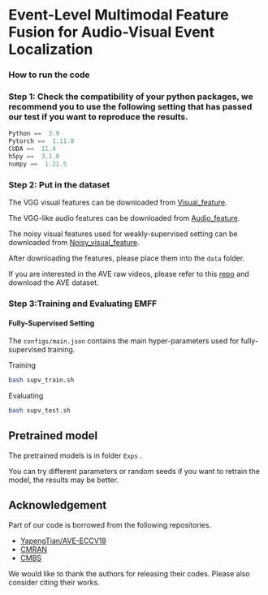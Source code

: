 # Event-Level Multimodal Feature Fusion for Audio-Visual Event Localization

### How to run the code
### Step 1: Check the compatibility of your python packages, we recommend you to use the following setting that has passed our test if you want to reproduce the results.
```python
Python ==  3.9
Pytorch ==  1.11.0
CUDA ==  11.4
h5py ==  3.1.0
numpy ==  1.21.5
```


### Step 2: Put in the dataset
The VGG visual features can be downloaded from [Visual_feature](https://drive.google.com/file/d/1hQwbhutA3fQturduRnHMyfRqdrRHgmC9/view?usp=sharing).

The VGG-like audio features can be downloaded from [Audio_feature](https://drive.google.com/file/d/1F6p4BAOY-i0fDXUOhG7xHuw_fnO5exBS/view?usp=sharing).

The noisy visual features used for weakly-supervised setting can be downloaded from [Noisy_visual_feature](https://drive.google.com/file/d/1I3OtOHJ8G1-v5G2dHIGCfevHQPn-QyLh/view?usp=sharing).

After downloading the features, please place them into the `data` folder.

If you are interested in the AVE raw videos, please refer to this [repo](https://drive.google.com/open?id=1FjKwe79e0u96vdjIVwfRQ1V6SoDHe7kK) and download the AVE dataset. 

### Step 3:Training and Evaluating EMFF

#### Fully-Supervised Setting
The `configs/main.json` contains the main hyper-parameters used for fully-supervised training.

Training 
```bash
bash supv_train.sh
```
Evaluating

```bash
bash supv_test.sh
```


## Pretrained model
The pretrained models is in folder `Exps` .

You can try different parameters or random seeds if you want to retrain the model, the results may be better.

## Acknowledgement

Part of our code is borrowed from the following repositories.

- [YapengTian/AVE-ECCV18](https://github.com/YapengTian/AVE-ECCV18)
- [CMRAN](https://github.com/FloretCat/CMRAN)
- [CMBS](https://github.com/marmot-xy/CMBS/tree/main)


We would like to thank the authors for releasing their codes. Please also consider citing their works.

